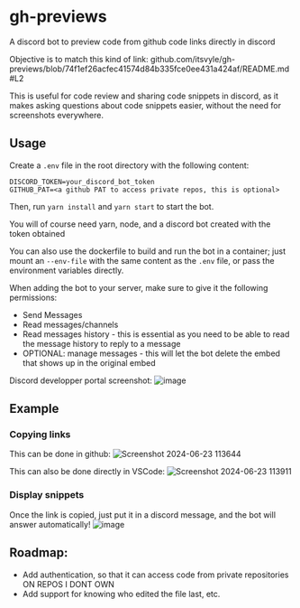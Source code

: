 # gh-previews

A discord bot to preview code from github code links directly in discord

Objective is to match this kind of link: github.com/itsvyle/gh-previews/blob/74f1ef26acfec41574d84b335fce0ee431a424af/README.md#L2

This is useful for code review and sharing code snippets in discord, as it makes asking questions about code snippets easier, without the need for screenshots everywhere.

## Usage

Create a `.env` file in the root directory with the following content:

```
DISCORD_TOKEN=your_discord_bot_token
GITHUB_PAT=<a github PAT to access private repos, this is optional>
```

Then, run `yarn install` and `yarn start` to start the bot.

You will of course need yarn, node, and a discord bot created with the token obtained

You can also use the dockerfile to build and run the bot in a container; just mount an `--env-file` with the same content as the `.env` file, or pass the environment variables directly.

When adding the bot to your server, make sure to give it the following permissions:

-   Send Messages
-   Read messages/channels
-   Read messages history - this is essential as you need to be able to read the message history to reply to a message
-   OPTIONAL: manage messages - this will let the bot delete the embed that shows up in the original embed

Discord developper portal screenshot:
![image](https://github.com/itsvyle/gh-previews/assets/65409906/ad977498-203d-4093-82cb-a38be9bb367e)

## Example

### Copying links

This can be done in github:
![Screenshot 2024-06-23 113644](https://github.com/itsvyle/gh-previews/assets/65409906/b9150a34-b6df-4b10-91d8-81efe216bb55)

This can also be done directly in VSCode:
![Screenshot 2024-06-23 113911](https://github.com/itsvyle/gh-previews/assets/65409906/98dcb2b9-d67c-4ab9-b7f5-d2abdc5673ee)

### Display snippets

Once the link is copied, just put it in a discord message, and the bot will answer automatically!
![image](https://github.com/itsvyle/gh-previews/assets/65409906/5097e19f-5a60-4da3-8f51-67dedc91e45c)

## Roadmap:

-   Add authentication, so that it can access code from private repositories ON REPOS I DONT OWN
-   Add support for knowing who edited the file last, etc.
